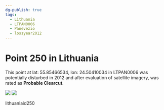 ```yaml
---
dg-publish: true
tags:
  - Lithuania
  - LTPAN0006
  - Panevezio
  - lossyear2012
---
```


# Point 250 in Lithuania

This point at lat: 55.85466534, lon: 24.50410034 in LTPAN0006 was potentially disturbed in 2012 and after evaluation of satellite imagery, was rated as **Probable Clearcut**.

<div class='juxtapose' data-showcredits='false'>
<img src='https://baserow-backend-production20240528124524339000000001.s3.amazonaws.com/user_files/TBOq3YezQF5565VIjqT91Ymmu7zyWe7P_a6fd63dcb773ca9619c66ab3ee05586c8ca3ef8dac1fe6d97644bfa4962274f7.png' data-label='April 2012' />
<img src='https://baserow-backend-production20240528124524339000000001.s3.amazonaws.com/user_files/2GoFRaQUza2YJaOJyEUfqchqRkaWpneP_c83fe926d90e401ff0691a1125a7b373cef6ceec597ade242b2ba5cb379dee67.png' data-label='March 2024' />
</div>

lithuaniaid250